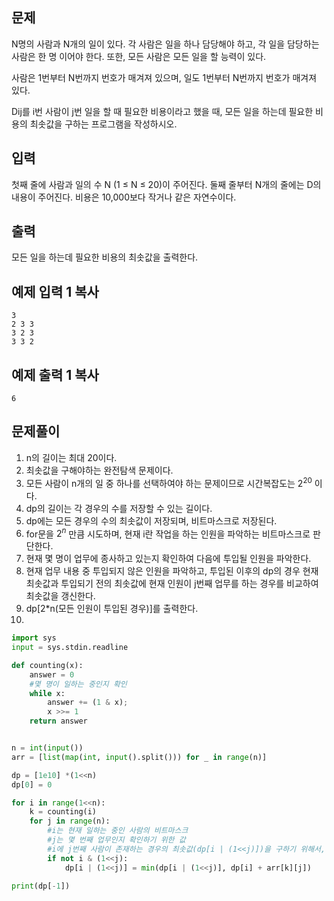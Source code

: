 ## 문제

N명의 사람과 N개의 일이 있다. 각 사람은 일을 하나 담당해야 하고, 각 일을 담당하는 사람은 한 명 이어야 한다. 또한, 모든 사람은 모든 일을 할 능력이 있다.

사람은 1번부터 N번까지 번호가 매겨져 있으며, 일도 1번부터 N번까지 번호가 매겨져 있다.

Dij를 i번 사람이 j번 일을 할 때 필요한 비용이라고 했을 때, 모든 일을 하는데 필요한 비용의 최솟값을 구하는 프로그램을 작성하시오.

## 입력

첫째 줄에 사람과 일의 수 N (1 ≤ N ≤ 20)이 주어진다. 둘째 줄부터 N개의 줄에는 D의 내용이 주어진다. 비용은 10,000보다 작거나 같은 자연수이다.

## 출력

모든 일을 하는데 필요한 비용의 최솟값을 출력한다.

## 예제 입력 1 복사

```
3
2 3 3
3 2 3
3 3 2
```

## 예제 출력 1 복사

```
6
```

## 문제풀이

1. n의 길이는 최대 20이다.
2. 최솟값을 구해야하는 완전탐색 문제이다.
3. 모든 사람이 n개의 일 중 하나를 선택하여야 하는 문제이므로 시간복잡도는 $2^20$ 이다.
4. dp의 길이는 각 경우의 수를 저장할 수 있는 길이다.
5. dp에는 모든 경우의 수의 최솟값이 저장되며, 비트마스크로 저장된다.
6. for문을 $2^n$ 만큼 시도하며, 현재 i란 작업을 하는 인원을 파악하는 비트마스크로 판단한다.
7. 현재 몇 명이 업무에 종사하고 있는지 확인하여 다음에 투입될 인원을 파악한다.
8. 현재 업무 내용 중 투입되지 않은 인원을 파악하고, 투입된 이후의 dp의 경우 현재 최솟값과 투입되기 전의 최솟값에 현재 인원이 j번째 업무를 하는 경우를 비교하여 최솟값을 갱신한다.
9. dp[2*n(모든 인원이 투입된 경우)]를 출력한다.
10. 

```python
import sys
input = sys.stdin.readline

def counting(x):
    answer = 0
    #몇 명이 일하는 중인지 확인
    while x:
        answer += (1 & x);
        x >>= 1
    return answer


n = int(input())
arr = [list(map(int, input().split())) for _ in range(n)]

dp = [1e10] *(1<<n)
dp[0] = 0

for i in range(1<<n):
    k = counting(i)
    for j in range(n):
        #i는 현재 일하는 중인 사람의 비트마스크
        #j는 몇 번째 업무인지 확인하기 위한 값
        #i에 j번째 사람이 존재하는 경우의 최솟값(dp[i | (1<<j)])을 구하기 위해서, 현재 값과 k번째 사람이 j번 업무를 할 때를 비교하여 삽입
        if not i & (1<<j):
            dp[i | (1<<j)] = min(dp[i | (1<<j)], dp[i] + arr[k][j])

print(dp[-1])
```

